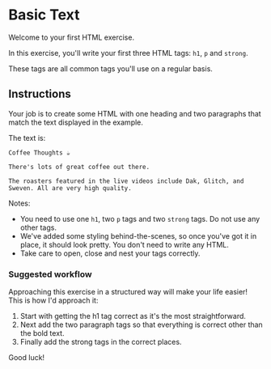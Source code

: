 # Basic Text

Welcome to your first HTML exercise.

In this exercise, you'll write your first three HTML tags: `h1`, `p` and `strong`.

These tags are all common tags you'll use on a regular basis.

## Instructions

Your job is to create some HTML with one heading and two paragraphs that match the text displayed in the example.

The text is:

```text
Coffee Thoughts ☕

There's lots of great coffee out there.

The roasters featured in the live videos include Dak, Glitch, and Sweven. All are very high quality.
```

Notes:

- You need to use one `h1`, two `p` tags and two `strong` tags. Do not use any other tags.
- We've added some styling behind-the-scenes, so once you've got it in place, it should look pretty. You don't need to write any HTML.
- Take care to open, close and nest your tags correctly.

### Suggested workflow

Approaching this exercise in a structured way will make your life easier!
This is how I'd approach it:

1. Start with getting the h1 tag correct as it's the most straightforward.
2. Next add the two paragraph tags so that everything is correct other than the bold text.
3. Finally add the strong tags in the correct places.

Good luck!
